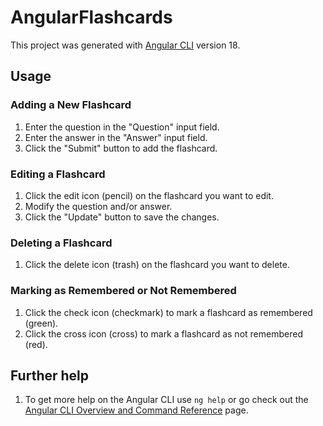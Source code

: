 # AngularFlashcards

This project was generated with [Angular CLI](https://github.com/angular/angular-cli) version 18.

## Usage

### Adding a New Flashcard

1. Enter the question in the "Question" input field.
2. Enter the answer in the "Answer" input field.
3. Click the "Submit" button to add the flashcard.

### Editing a Flashcard

1. Click the edit icon (pencil) on the flashcard you want to edit.
2. Modify the question and/or answer.
3. Click the "Update" button to save the changes.

### Deleting a Flashcard

1. Click the delete icon (trash) on the flashcard you want to delete.

### Marking as Remembered or Not Remembered

1. Click the check icon (checkmark) to mark a flashcard as remembered (green).
2. Click the cross icon (cross) to mark a flashcard as not remembered (red).

## Further help

1. To get more help on the Angular CLI use `ng help` or go check out the [Angular CLI Overview and Command Reference](https://angular.dev/cli) page.
